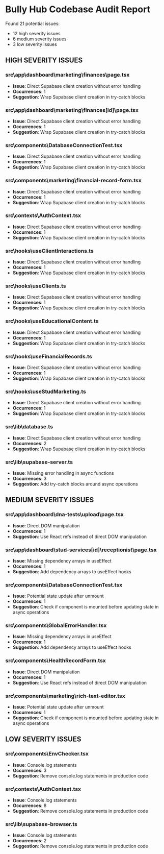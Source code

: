 # Bully Hub Codebase Audit Report

Found 21 potential issues:
- 12 high severity issues
- 6 medium severity issues
- 3 low severity issues

## HIGH SEVERITY ISSUES

### src\app\dashboard\marketing\finances\page.tsx
- **Issue**: Direct Supabase client creation without error handling
- **Occurrences**: 1
- **Suggestion**: Wrap Supabase client creation in try-catch blocks

### src\app\dashboard\marketing\finances\[id]\page.tsx
- **Issue**: Direct Supabase client creation without error handling
- **Occurrences**: 1
- **Suggestion**: Wrap Supabase client creation in try-catch blocks

### src\components\DatabaseConnectionTest.tsx
- **Issue**: Direct Supabase client creation without error handling
- **Occurrences**: 1
- **Suggestion**: Wrap Supabase client creation in try-catch blocks

### src\components\marketing\financial-record-form.tsx
- **Issue**: Direct Supabase client creation without error handling
- **Occurrences**: 1
- **Suggestion**: Wrap Supabase client creation in try-catch blocks

### src\contexts\AuthContext.tsx
- **Issue**: Direct Supabase client creation without error handling
- **Occurrences**: 1
- **Suggestion**: Wrap Supabase client creation in try-catch blocks

### src\hooks\useClientInteractions.ts
- **Issue**: Direct Supabase client creation without error handling
- **Occurrences**: 1
- **Suggestion**: Wrap Supabase client creation in try-catch blocks

### src\hooks\useClients.ts
- **Issue**: Direct Supabase client creation without error handling
- **Occurrences**: 1
- **Suggestion**: Wrap Supabase client creation in try-catch blocks

### src\hooks\useEducationalContent.ts
- **Issue**: Direct Supabase client creation without error handling
- **Occurrences**: 1
- **Suggestion**: Wrap Supabase client creation in try-catch blocks

### src\hooks\useFinancialRecords.ts
- **Issue**: Direct Supabase client creation without error handling
- **Occurrences**: 1
- **Suggestion**: Wrap Supabase client creation in try-catch blocks

### src\hooks\useStudMarketing.ts
- **Issue**: Direct Supabase client creation without error handling
- **Occurrences**: 1
- **Suggestion**: Wrap Supabase client creation in try-catch blocks

### src\lib\database.ts
- **Issue**: Direct Supabase client creation without error handling
- **Occurrences**: 2
- **Suggestion**: Wrap Supabase client creation in try-catch blocks

### src\lib\supabase-server.ts
- **Issue**: Missing error handling in async functions
- **Occurrences**: 3
- **Suggestion**: Add try-catch blocks around async operations

## MEDIUM SEVERITY ISSUES

### src\app\dashboard\dna-tests\upload\page.tsx
- **Issue**: Direct DOM manipulation
- **Occurrences**: 1
- **Suggestion**: Use React refs instead of direct DOM manipulation

### src\app\dashboard\stud-services\[id]\receptionist\page.tsx
- **Issue**: Missing dependency arrays in useEffect
- **Occurrences**: 1
- **Suggestion**: Add dependency arrays to useEffect hooks

### src\components\DatabaseConnectionTest.tsx
- **Issue**: Potential state update after unmount
- **Occurrences**: 1
- **Suggestion**: Check if component is mounted before updating state in async operations

### src\components\GlobalErrorHandler.tsx
- **Issue**: Missing dependency arrays in useEffect
- **Occurrences**: 1
- **Suggestion**: Add dependency arrays to useEffect hooks

### src\components\HealthRecordForm.tsx
- **Issue**: Direct DOM manipulation
- **Occurrences**: 1
- **Suggestion**: Use React refs instead of direct DOM manipulation

### src\components\marketing\rich-text-editor.tsx
- **Issue**: Potential state update after unmount
- **Occurrences**: 1
- **Suggestion**: Check if component is mounted before updating state in async operations

## LOW SEVERITY ISSUES

### src\components\EnvChecker.tsx
- **Issue**: Console.log statements
- **Occurrences**: 3
- **Suggestion**: Remove console.log statements in production code

### src\contexts\AuthContext.tsx
- **Issue**: Console.log statements
- **Occurrences**: 8
- **Suggestion**: Remove console.log statements in production code

### src\lib\supabase-browser.ts
- **Issue**: Console.log statements
- **Occurrences**: 2
- **Suggestion**: Remove console.log statements in production code

